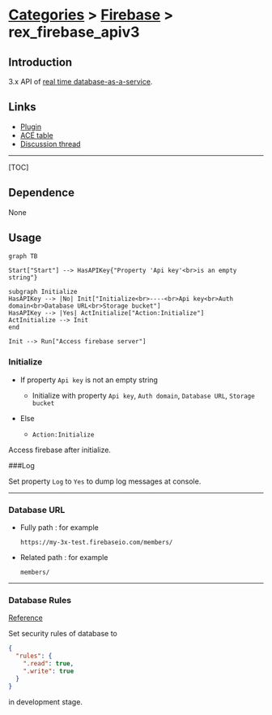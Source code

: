 # [Categories](categories.index.html) > [Firebase](firebase.index.html) > rex_firebase_apiv3

## Introduction

3.x API of [real time database-as-a-service](https://firebase.google.com/).

## Links

- [Plugin](https://dl.dropboxusercontent.com/u/5779181/C2Repo/Zip/plugins/rex_firebase_apiV3.7z)
- [ACE table](https://rexrainbow.github.io/C2RexDoc/c2rexpluginsACE/plugin_rex_firebase_apiV3.html)
- [Discussion thread](https://www.scirra.com/forum/plugin-firebase_t121776)

----

[TOC]

## Dependence

None

## Usage

```mermaid
graph TB

Start["Start"] --> HasAPIKey{"Property 'Api key'<br>is an empty string"}

subgraph Initialize
HasAPIKey --> |No| Init["Initialize<br>----<br>Api key<br>Auth domain<br>Database URL<br>Storage bucket"]
HasAPIKey --> |Yes| ActInitialize["Action:Initialize"]
ActInitialize --> Init
end

Init --> Run["Access firebase server"]
```

### Initialize

- If property `Api key` is not an empty string

  - Initialize with property `Api key`, `Auth domain`, `Database URL`, `Storage bucket`

- Else

  - `Action:Initialize`

Access firebase after initialize.

###Log

Set property `Log` to `Yes` to dump log messages at console.

----

### Database URL

- Fully path : for example

  ```
  https://my-3x-test.firebaseio.com/members/
  ```

- Related path : for example

  ```
  members/
  ```

----

### Database Rules

[Reference](https://firebase.google.com/docs/database/security/quickstart#numbered)

Set security rules of database to

```JSON
{
  "rules": {
    ".read": true,
    ".write": true
  }
}
```

in development stage.

